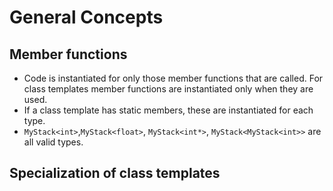 # General Concepts

## Member functions
- Code is instantiated for only those member functions that are called. For class templates member functions are instantiated only
when they are used.
- If a class template has static members, these are instantiated for each type.
- `MyStack<int>`,`MyStack<float>`, `MyStack<int*>`, `MyStack<MyStack<int>>` are all valid types.

## Specialization of class templates
